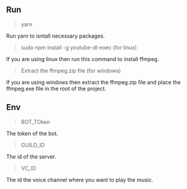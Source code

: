 ## Run
> yarn

Run yarn to isntall necessary packages.

> sudo npm install -g youtube-dl-exec (for linux)

If you are using linux then run this command to install ffmpeg.

> Extract the ffmpeg.zip file (for windows)

If you are using windows then extract the ffmpeg.zip file and place the ffmpeg.exe file in the root of the project.


## Env
> BOT_TOken

The token of the bot.

> GUILD_ID

The id of the server.

> VC_ID

The id the voice channel where you want to play the music.
